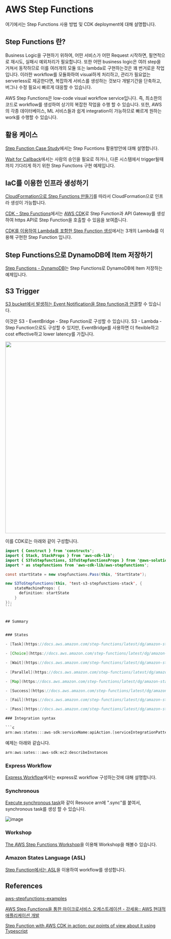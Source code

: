 # AWS Step Functions

여기에서는 Step Functions 사용 방법 및 CDK deployment에 대해 설명합니다. 

## Step Functions 란?

Business Logic을 구현하기 위하여, 어떤 서비스가 어떤 Request 시작하면, 필연적으로 재시도, 실패시 예외처리가 필요합니다. 또한 어떤 business logic은 여러 step을 거쳐서 동작하므로 이를 여러개의 모듈 또는 lambda로 구현하는것은 꽤 번거로운 작업입니다. 이러한 workflow를 모듈화하여 visual하게 처리하고, 관리가 필요없는 serverless로 제공한다면, 복잡하게 서비스를 생성하는 것보다 개발기간을 단축하고, 버그나 수정 필요시 빠르게 대응할 수 있습니다.

AWS Step Functions은 low-code visual workflow service입니다. 즉, 최소한의 코드로 workflow를 생성하여 상기의 복잡한 작업을 수행 할 수 있습니다. 또한, AWS의 각종 데이터베이스, ML 서비스들과 쉽게 integration이 가능하므로 빠르게 원하는 work를 수행할 수 있습니다.


## 활용 케이스 

[Step Function Case Study](https://github.com/kyopark2014/aws-step-functions/blob/main/case-study.md)에서는 Step Fucntions 활용방안에 대해 설명합니다. 

[Wait for Callback](https://github.com/kyopark2014/aws-step-functions/tree/main/Wait-for-Callback)에서는 사람의 승인을 필요로 하거나, 다른 시스템에서 trigger될때까지 기다리게 하기 위한 Step Functions 구현 예제입니다. 

## IaC를 이용한 인프라 생성하기 

[CloudFormation으로 Step Functions 만들기](https://github.com/kyopark2014/aws-step-functions/tree/main/cloudformation)를 따라서 CloudFormation으로 인프라 생성이 가능합니다.

[CDK - Step Functions](https://github.com/kyopark2014/aws-step-functions/blob/main/cdk-stepfunctions/README.md)에서는 [AWS CDK](https://github.com/kyopark2014/technical-summary/blob/main/cdk-introduction.md)로 Step Function과 API Gateway를 생성하여 https API로 Step Function을 호출할 수 있음을 보여줍니다. 

[CDK를 이용하여 Lambda를 포함한 Step Function 생성](https://github.com/kyopark2014/aws-step-functions/tree/main/cdk-statemachine)에서는 3개의 Lambda를 이용해 구현한 Step Function 입니다. 

## Step Functions으로 DynamoDB에 Item 저장하기

[Step Functions - DynamoDB](https://github.com/kyopark2014/aws-step-functions/tree/main/transactionProcessor)는 Step Functions로 DynamoDB에 Item 저장하는 예제입니다. 


## S3 Trigger

[S3 bucket에서 발생하는 Event Notification을 Step function과 연결](https://docs.aws.amazon.com/solutions/latest/constructs/aws-s3-stepfunctions.html)할 수 있습니다. 

이것은 S3 - EventBridge - Step Function로 구성할 수 있습니다. S3 - Lambda - Step Function으로도 구성할 수 있지만, EventBridge를 사용하면 더 flexible하고 cost effective하고 lower latency를 가집니다. 


<img src="https://user-images.githubusercontent.com/52392004/210667048-28e036ba-6822-4b4c-8f0a-356986602c6f.png" width="600">
                                                                                                                            
이를 CDK로는 아래와 같이 구성합니다.                                                                                                                            
                                                                                                                       
```java                                                                                                                            
import { Construct } from 'constructs';
import { Stack, StackProps } from 'aws-cdk-lib';
import { S3ToStepfunctions, S3ToStepfunctionsProps } from '@aws-solutions-constructs/aws-s3-stepfunctions';
import * as stepfunctions from 'aws-cdk-lib/aws-stepfunctions';

const startState = new stepfunctions.Pass(this, 'StartState');

new S3ToStepfunctions(this, 'test-s3-stepfunctions-stack', {
    stateMachineProps: {
      definition: startState
    }
});
```                                                                                                                            ```

                                                                                                                            
## Summary


### States

- [Task](https://docs.aws.amazon.com/step-functions/latest/dg/amazon-states-language-task-state.html): Execute work. This represents an operation to execute, it's integrable directly with a Lambda Invoke, or you can specify parameters that call a specific AWS service

- [Choice](https://docs.aws.amazon.com/step-functions/latest/dg/amazon-states-language-choice-state.html): Add branching logic. It is possible to configure a condition that permits the user to change execution flow based on the output of the previous state

- [Wait](https://docs.aws.amazon.com/step-functions/latest/dg/amazon-states-language-wait-state.html): Add a timed delay. It's possible to suspend the machine execution for a specific time
  
- [Parallel](https://docs.aws.amazon.com/step-functions/latest/dg/amazon-states-language-parallel-state.html):  Execute branches in parallel. This permits the execution of a state set that will be executed in parallel, using a single input value.

- [Map](https://docs.aws.amazon.com/step-functions/latest/dg/amazon-states-language-map-state.html): Process each of an input array's items with a state machine. This permits the execution of a state set, using an array of input for each state.

- [Success](https://docs.aws.amazon.com/step-functions/latest/dg/amazon-states-language-succeed-state.html): Signal a successful execution and stop. When a machine execution finishes with success

- [Fail](https://docs.aws.amazon.com/step-functions/latest/dg/amazon-states-language-fail-state.html): Signal a failed execution and stop. When a machine execution finishes with some errors

- [Pass](https://docs.aws.amazon.com/step-functions/latest/dg/amazon-states-language-pass-state.html): Pass input to output. This state passes its input to its output, without performing work. Pass states are useful when constructing and debugging state machines.

### Integration syntax

```c
arn:aws:states:::aws-sdk:serviceName:apiAction.[serviceIntegrationPattern]
```

예제는 아래와 같습니다. 

```c
arn:aws:sates:::aws-sdk:ec2:describeInstances
```

### Express Workflow

[Express Workflow](https://github.com/kyopark2014/aws-step-functions/blob/main/express.md)에서는 express로 workflow 구성하는것에 대해 설명합니다. 


### Synchronous

[Execute synchronous task](https://catalog.workshops.aws/stepfunctions/en-US/module-3/step-4)와 같이 Resouce arn에 ".sync"를 붙여서, synchronous task를 생성 할 수 있습니다.

![image](https://user-images.githubusercontent.com/52392004/174425179-1e6f12b5-207e-41f1-b74e-56c5e5322fdd.png)

### Workshop

[The AWS Step Functions Workshop](https://catalog.workshops.aws/stepfunctions/en-US/)을 이용해 Workshop을 해볼수 있습니다. 

### Amazon States Language (ASL)

[Step Function에서는 ASL](https://docs.aws.amazon.com/step-functions/latest/dg/concepts-amazon-states-language.html)을 이용하여 workflow를 생성합니다. 



## References

[aws-stepfunctions-examples](https://github.com/aws-samples/aws-stepfunctions-examples)

[AWS Step Functions을 통한 마이크로서비스 오케스트레이션 - 강세용:: AWS 현대적 애플리케이션 개발](https://www.youtube.com/watch?v=sRXvADi4hmw)

[Step Function with AWS CDK in action: our points of view about it using Typescript](https://www.proud2becloud.com/step-function-with-aws-cdk-in-action-our-points-of-view-about-it-using-typescript/)
